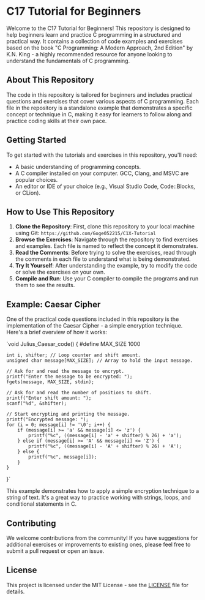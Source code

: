 # C17 Tutorial for Beginners

Welcome to the C17 Tutorial for Beginners! This repository is designed to help beginners learn and practice C programming in a structured and practical way. It contains a collection of code examples and exercises based on the book "C Programming: A Modern Approach, 2nd Edition" by K.N. King - a highly recommended resource for anyone looking to understand the fundamentals of C programming.

## About This Repository
The code in this repository is tailored for beginners and includes practical questions and exercises that cover various aspects of C programming. Each file in the repository is a standalone example that demonstrates a specific concept or technique in C, making it easy for learners to follow along and practice coding skills at their own pace.

## Getting Started
To get started with the tutorials and exercises in this repository, you'll need:

- A basic understanding of programming concepts.
- A C compiler installed on your computer. GCC, Clang, and MSVC are popular choices.
- An editor or IDE of your choice (e.g., Visual Studio Code, Code::Blocks, or CLion).

## How to Use This Repository
1. **Clone the Repository**: First, clone this repository to your local machine using Git:
`https://github.com/Goge052215/C1X-Tutorial`
2. **Browse the Exercises**: Navigate through the repository to find exercises and examples. Each file is named to reflect the concept it demonstrates.
3. **Read the Comments**: Before trying to solve the exercises, read through the comments in each file to understand what is being demonstrated.
4. **Try It Yourself**: After understanding the example, try to modify the code or solve the exercises on your own.
5. **Compile and Run**: Use your C compiler to compile the programs and run them to see the results.

## Example: Caesar Cipher

One of the practical code questions included in this repository is the implementation of the Caesar Cipher - a simple encryption technique. Here's a brief overview of how it works:

`void Julius_Caesar_code() {
    #define MAX_SIZE 1000
    
    int i, shifter; // Loop counter and shift amount.
    unsigned char message[MAX_SIZE]; // Array to hold the input message.

    // Ask for and read the message to encrypt.
    printf("Enter the message to be encrypted: ");
    fgets(message, MAX_SIZE, stdin);

    // Ask for and read the number of positions to shift.
    printf("Enter shift amount: ");
    scanf("%d", &shifter);
    
    // Start encrypting and printing the message.
    printf("Encrypted message: ");
    for (i = 0; message[i] != '\0'; i++) {
        if (message[i] >= 'a' && message[i] <= 'z') {
            printf("%c", ((message[i] - 'a' + shifter) % 26) + 'a');
        } else if (message[i] >= 'A' && message[i] <= 'Z') {
            printf("%c", ((message[i] - 'A' + shifter) % 26) + 'A');
        } else {
            printf("%c", message[i]);
        }
    }
}`

This example demonstrates how to apply a simple encryption technique to a string of text. It's a great way to practice working with strings, loops, and conditional statements in C.

## Contributing
We welcome contributions from the community! If you have suggestions for additional exercises or improvements to existing ones, please feel free to submit a pull request or open an issue.

## License
This project is licensed under the MIT License - see the [LICENSE](LICENSE) file for details.
